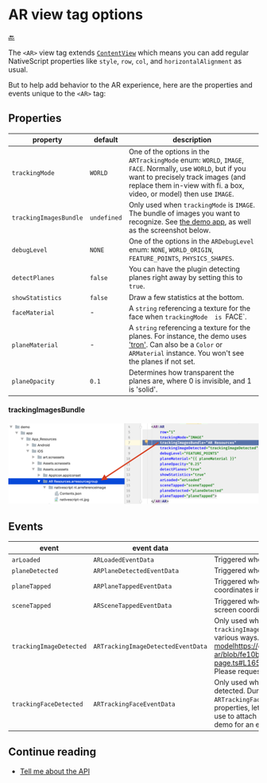 AR view tag options
===================

[🔙](../README.md)

The `<AR>` view tag extends [`ContentView`](https://docs.nativescript.org/api-reference/classes/_ui_content_view_.contentview.html)
which means you can add regular NativeScript properties like `style`, `row`, `col`, and `horizontalAlignment` as usual.

But to help add behavior to the AR experience, here are the properties and events unique to the `<AR>` tag:

## Properties
|property|default|description
|---|---|---
|`trackingMode`|`WORLD`|One of the options in the `ARTrackingMode` enum: `WORLD`, `IMAGE`, `FACE`. Normally, use `WORLD`, but if you want to precisely track images (and replace them in-view with fi. a box, video, or model) then use `IMAGE`.
|`trackingImagesBundle`|`undefined`|Only used when `trackingMode` is `IMAGE`. The bundle of images you want to recognize. See [the demo app](https://github.com/EddyVerbruggen/nativescript-ar/tree/fe10b5afe0442df5a941c66568f0cedbd42124d6/demo/app/App_Resources/iOS/Assets.xcassets/AR%20Resources.arresourcegroup), as well as the screenshot below.
|`debugLevel`|`NONE`|One of the options in the `ARDebugLevel` enum: `NONE`, `WORLD_ORIGIN`, `FEATURE_POINTS`, `PHYSICS_SHAPES`.
|`detectPlanes`|`false`|You can have the plugin detecting planes right away by setting this to `true`.
|`showStatistics`|`false`|Draw a few statistics at the bottom.
|`faceMaterial`|-|A `string` referencing a texture for the face when `trackingMode  is `FACE`.  
|`planeMaterial`|-|A `string` referencing a texture for the planes. For instance, the demo uses ['tron'](https://github.com/EddyVerbruggen/nativescript-ar/tree/master/demo/app/App_Resources/iOS/Assets.scnassets/Materials/tron). Can also be a `Color` or `ARMaterial` instance. You won't see the planes if not set.  
|`planeOpacity`|`0.1`|Determines how transparent the planes are, where 0 is invisible, and 1 is 'solid'.

#### trackingImagesBundle
<img src="images/imagetracking-resources.png" width="688px"/>

## Events
|event|event data|description
|---|---|---
|`arLoaded`|`ARLoadedEventData`|Triggered when the AR view has been drawn.
|`planeDetected`|`ARPlaneDetectedEventData`|Triggered when a new plane was detected.
|`planeTapped`|`ARPlaneTappedEventData`|Triggered when a plane was tapped by the user. Will return the x, y, and z coordinates in the 3D space.
|`sceneTapped`|`ARSceneTappedEventData`|Triggered when a scene was tapped by the user. Will return the x and y screen coordinates.
|`trackingImageDetected`|`ARTrackingImageDetectedEventData`|Only used when `trackingMode` is `IMAGE`. Triggered when one of the images in `trackingImagesBundle` was found. You can make the image interactive in various ways. Currently, I've added the ability to [play a video](https://github.com/EddyVerbruggen/nativescript-ar/blob/a9a0b9e4abcf2f66f16f584eaa754a16fc219d65/demo/app/main-page.ts#L240-L250), [add a model]()https://github.com/EddyVerbruggen/nativescript-ar/blob/fe10b5afe0442df5a941c66568f0cedbd42124d6/demo/app/main-page.ts#L165-L189, or [add a box](https://github.com/EddyVerbruggen/nativescript-ar/blob/fe10b5afe0442df5a941c66568f0cedbd42124d6/demo/app/main-page.ts#L192-L224) at the exact spot the image was found. Please request more features, so I know what to build.
|`trackingFaceDetected`|`ARTrackingFaceEventData`|Only used when `trackingMode` is `FACE`. Continuously triggered when a face is detected. Dump the returned `properties` property of the `ARTrackingFaceEventData` object to see what's returned. If you need more properties, let us know. There's also a `faceTrackingActions` which you can use to attach stuff like models and text to the face being tracked. See the demo for an example.

## Continue reading
- [Tell me about the API](api.md)
